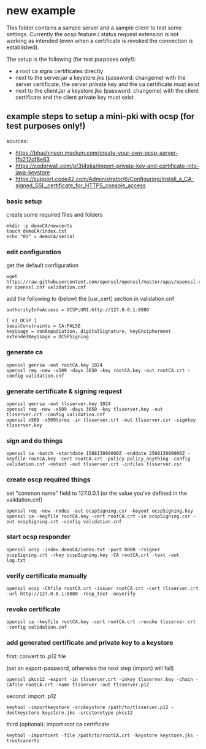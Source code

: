 # new example

This folder contains a sample server and a sample client to test some settings. Currently the ocsp feature / status request extension is not working as intended (even when a certificate is revoked the connection is established).

The setup is the following (for test purposes only!):
- a root ca signs certificates directly
- next to the server.jar a keystore.jks (password: changeme) with the server certificate, the server private key and the ca certificate must exist
- next to the client.jar a keystore.jks (password: changeme) with the client certificate and the client private key  must exist

## example steps to setup a mini-pki with ocsp (for test purposes only!)

sources:

- https://bhashineen.medium.com/create-your-own-ocsp-server-ffb212df8e63
- https://coderwall.com/p/3t4xka/import-private-key-and-certificate-into-java-keystore
- https://support.code42.com/Administrator/6/Configuring/Install_a_CA-signed_SSL_certificate_for_HTTPS_console_access

### basic setup

create some required files and folders

```bash=
mkdir -p demoCA/newcerts
touch demoCA/index.txt
echo "01" > demoCA/serial
```

### edit configuration

get the default configuration

```bash=
wget https://raw.githubusercontent.com/openssl/openssl/master/apps/openssl.cnf
mv openssl.cnf validation.cnf
```

add the following to (below) the [usr_cert] section in validation.cnf

```plaintext=
authorityInfoAccess = OCSP;URI:http://127.0.0.1:8080

[ v3_OCSP ]
basicConstraints = CA:FALSE
keyUsage = nonRepudiation, digitalSignature, keyEncipherment
extendedKeyUsage = OCSPSigning
```

### generate ca

```bash=
openssl genrsa -out rootCA.key 1024
openssl req -new -x509 -days 3650 -key rootCA.key -out rootCA.crt -config validation.cnf
```

### generate certificate & signing request

```bash=
openssl genrsa -out tlsserver.key 1024
openssl req -new -x509 -days 3650 -key tlsserver.key -out tlsserver.crt -config validation.cnf
openssl x509 -x509toreq -in tlsserver.crt -out tlsserver.csr -signkey tlsserver.key
```

### sign and do things

```bash=
openssl ca -batch -startdate 150813080000Z -enddate 250813090000Z -keyfile rootCA.key -cert rootCA.crt -policy policy_anything -config validation.cnf -notext -out tlsserver.crt -infiles tlsserver.csr
```

### create oscp required things

set "common name" field to 127.0.0.1 (or the value you've defined in the validation.cnf)

```bash=
openssl req -new -nodes -out ocspSigning.csr -keyout ocspSigning.key
openssl ca -keyfile rootCA.key -cert rootCA.crt -in ocspSigning.csr -out ocspSigning.crt -config validation.cnf
```

### start ocsp responder

```bash=
openssl ocsp -index demoCA/index.txt -port 8080 -rsigner ocspSigning.crt -rkey ocspSigning.key -CA rootCA.crt -text -out log.txt
```

### verify certificate manually

```bash=
openssl ocsp -CAfile rootCA.crt -issuer rootCA.crt -cert tlsserver.crt -url http://127.0.0.1:8080 -resp_text -noverify
```

### revoke certificate

```bash=
openssl ca -keyfile rootCA.key -cert rootCA.crt -revoke tlsserver.crt -config validation.cnf
```

### add generated certificate and private key to a keystore

first: convert to .p12 file

(set an export-password, otherwise the next step (import) will fail) 

```bash=
openssl pkcs12 -export -in tlsserver.crt -inkey tlsserver.key -chain -CAfile rootCA.crt -name tlsserver -out tlsserver.p12
```

second: import .p12

```bash=
keytool -importkeystore -srckeystore /path/to/tlsserver.p12 -destkeystore keystore.jks -srcstoretype pkcs12
```

third (optional): import root ca certificate

```bash=
keytool -importcert -file /path/to/rootCA.crt -keystore keystore.jks -trustcacerts
```